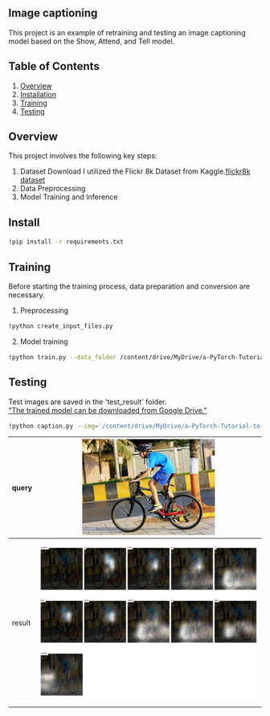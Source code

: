 ## Image captioning
This project is an example of retraining and testing an image captioning model based on the Show, Attend, and Tell model.

## Table of Contents
1. [Overview](#overview)
2. [Installation](#installation)
3. [Training](#training)
4. [Testing](#testing)

## Overview
This project involves the following key steps:
1. Dataset Download
I utilized the Flickr 8k Dataset from Kaggle.[flickr8k dataset](https://www.kaggle.com/datasets/adityajn105/flickr8k)
2. Data Preprocessing
3. Model Training and Inference

## Install
```bash
!pip install -r requirements.txt 
```

## Training
Before starting the training process, data preparation and conversion are necessary.
1. Preprocessing
```bash
!python create_input_files.py
```
2. Model training
```bash
!python train.py --data_folder /content/drive/MyDrive/a-PyTorch-Tutorial-to-Image-Captioning/data/Flicker8k_Dataset --data_name flickr8k_5_cap_per_img_5_min_word_freq --save_name 'caption_model_flickr8k' --batch_size 8 --workers 1 --epochs 10 --encoder_lr 1e-4 --decoder_lr 4e-4 --grad_clip 5. --fine_tune_encoder --dropout 0.5
```

## Testing
Test images are saved in the 'test_result' folder.  
["The trained model can be downloaded from Google Drive."](https://drive.google.com/drive/folders/11vJ9A_AaDPN6FBFdYcmcY1MUfR5t_l8j?usp=sharing)
```bash
!python caption.py --img='/content/drive/MyDrive/a-PyTorch-Tutorial-to-Image-Captioning/test/test1.jpg' --model='/content/drive/MyDrive/a-PyTorch-Tutorial-to-Image-Captioning/BEST_checkpoint_flickr8k_5_cap_per_img_5_min_word_freq.pth.tar' --word_map='/content/drive/MyDrive/a-PyTorch-Tutorial-to-Image-Captioning/data/Flicker8k_Dataset/WORDMAP_flickr8k_5_cap_per_img_5_min_word_freq.json' --beam_size=5
```

| query | ![Query Image](https://github.com/hanacho1/Image-Captioning/blob/main/test_result/test2.jpg) |
|-------|------------------------------------------------------------|
| result| ![Result Image](https://github.com/hanacho1/Image-Captioning/blob/main/test_result/test2_output.png) |

